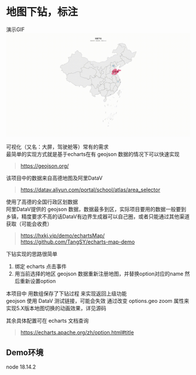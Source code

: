 # 地图下钻，标注

演示GIF
![](src/assets/demo.gif)


可视化（又名：大屏，驾驶舱等）常有的需求  
最简单的实现方式就是基于echarts在有 geojson 数据的情况下可以快速实现  
> https://geojson.org/

该项目中的数据来自高德地图及阿里DataV  

> https://datav.aliyun.com/portal/school/atlas/area_selector

使用了高德的全国行政区划数据  
阿里DataV提供的 geojson 数据，数据最多到区，实际项目要用的数据一般要到乡镇，精度要求不高的话DataV有边界生成器可以自己圈，或者只能通过其他渠道获取（可能会收费）
> https://hxkj.vip/demo/echartsMap/
> https://github.com/TangSY/echarts-map-demo

下钻实现的思路很简单
1. 绑定 echarts 点击事件
2. 用当前选择的地区 geojson 数据重新注册地图，并替换option对应的name 然后重新设置option

本项目中 用数组保存了下钻过程 来实现返回上级功能  
geojson 使用 DataV 测试链接，可能会失效
通过改变 options.geo zoom 属性来实现5.X版本地图切换的动画效果，详见源码

其余具体配置可在 echarts 文档查询
> https://echarts.apache.org/zh/option.html#title

## Demo环境
node 18.14.2


